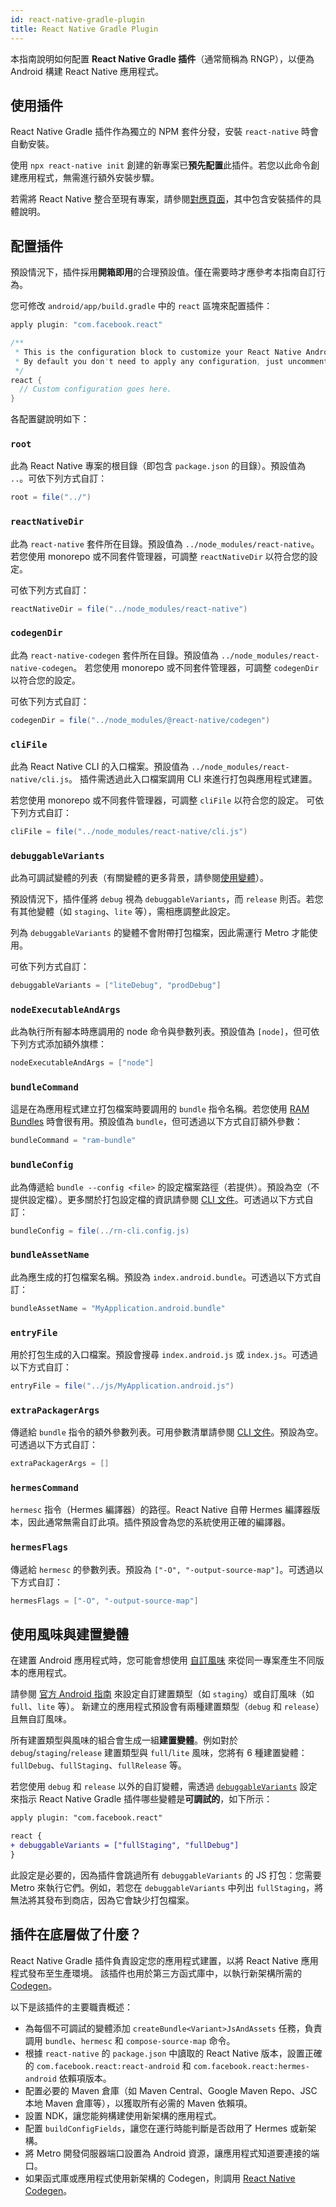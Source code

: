 ```yaml
---
id: react-native-gradle-plugin
title: React Native Gradle Plugin
---
```


本指南說明如何配置 **React Native Gradle 插件**（通常簡稱為 RNGP），以便為 Android 構建 React Native 應用程式。

## 使用插件

React Native Gradle 插件作為獨立的 NPM 套件分發，安裝 `react-native` 時會自動安裝。

使用 `npx react-native init` 創建的新專案已**預先配置**此插件。若您以此命令創建應用程式，無需進行額外安裝步驟。

若需將 React Native 整合至現有專案，請參閱[對應頁面](/docs/next/integration-with-existing-apps#configuring-gradle)，其中包含安裝插件的具體說明。

## 配置插件

預設情況下，插件採用**開箱即用**的合理預設值。僅在需要時才應參考本指南自訂行為。

您可修改 `android/app/build.gradle` 中的 `react` 區塊來配置插件：

```groovy
apply plugin: "com.facebook.react"

/**
 * This is the configuration block to customize your React Native Android app.
 * By default you don't need to apply any configuration, just uncomment the lines you need.
 */
react {
  // Custom configuration goes here.
}
```

各配置鍵說明如下：

### `root`

此為 React Native 專案的根目錄（即包含 `package.json` 的目錄）。預設值為 `..`。可依下列方式自訂：

```groovy
root = file("../")
```

### `reactNativeDir`

此為 `react-native` 套件所在目錄。預設值為 `../node_modules/react-native`。
若您使用 monorepo 或不同套件管理器，可調整 `reactNativeDir` 以符合您的設定。

可依下列方式自訂：

```groovy
reactNativeDir = file("../node_modules/react-native")
```

### `codegenDir`

此為 `react-native-codegen` 套件所在目錄。預設值為 `../node_modules/react-native-codegen`。
若您使用 monorepo 或不同套件管理器，可調整 `codegenDir` 以符合您的設定。

可依下列方式自訂：

```groovy
codegenDir = file("../node_modules/@react-native/codegen")
```

### `cliFile`

此為 React Native CLI 的入口檔案。預設值為 `../node_modules/react-native/cli.js`。
插件需透過此入口檔案調用 CLI 來進行打包與應用程式建置。

若您使用 monorepo 或不同套件管理器，可調整 `cliFile` 以符合您的設定。
可依下列方式自訂：

```groovy
cliFile = file("../node_modules/react-native/cli.js")
```

### `debuggableVariants`

此為可調試變體的列表（有關變體的更多背景，請參閱[使用變體](#using-variants)）。

預設情況下，插件僅將 `debug` 視為 `debuggableVariants`，而 `release` 則否。若您有其他變體（如 `staging`、`lite` 等），需相應調整此設定。

列為 `debuggableVariants` 的變體不會附帶打包檔案，因此需運行 Metro 才能使用。

可依下列方式自訂：

```groovy
debuggableVariants = ["liteDebug", "prodDebug"]
```

### `nodeExecutableAndArgs`

此為執行所有腳本時應調用的 node 命令與參數列表。預設值為 `[node]`，但可依下列方式添加額外旗標：

```groovy
nodeExecutableAndArgs = ["node"]
```

### `bundleCommand`

這是在為應用程式建立打包檔案時要調用的 `bundle` 指令名稱。若您使用 [RAM Bundles](https://reactnative.dev/docs/0.74/ram-bundles-inline-requires) 時會很有用。預設值為 `bundle`，但可透過以下方式自訂額外參數：

```groovy
bundleCommand = "ram-bundle"
```

### `bundleConfig`

此為傳遞給 `bundle --config <file>` 的設定檔案路徑（若提供）。預設為空（不提供設定檔）。更多關於打包設定檔的資訊請參閱 [CLI 文件](https://github.com/react-native-community/cli/blob/main/docs/commands.md#bundle)。可透過以下方式自訂：

```groovy
bundleConfig = file(../rn-cli.config.js)
```

### `bundleAssetName`

此為應生成的打包檔案名稱。預設為 `index.android.bundle`。可透過以下方式自訂：

```groovy
bundleAssetName = "MyApplication.android.bundle"
```

### `entryFile`

用於打包生成的入口檔案。預設會搜尋 `index.android.js` 或 `index.js`。可透過以下方式自訂：

```groovy
entryFile = file("../js/MyApplication.android.js")
```

### `extraPackagerArgs`

傳遞給 `bundle` 指令的額外參數列表。可用參數清單請參閱 [CLI 文件](https://github.com/react-native-community/cli/blob/main/docs/commands.md#bundle)。預設為空。可透過以下方式自訂：

```groovy
extraPackagerArgs = []
```

### `hermesCommand`

`hermesc` 指令（Hermes 編譯器）的路徑。React Native 自帶 Hermes 編譯器版本，因此通常無需自訂此項。插件預設會為您的系統使用正確的編譯器。

### `hermesFlags`

傳遞給 `hermesc` 的參數列表。預設為 `["-O", "-output-source-map"]`。可透過以下方式自訂：

```groovy
hermesFlags = ["-O", "-output-source-map"]
```

## 使用風味與建置變體

在建置 Android 應用程式時，您可能會想使用 [自訂風味](https://developer.android.com/studio/build/build-variants#product-flavors) 來從同一專案產生不同版本的應用程式。

請參閱 [官方 Android 指南](https://developer.android.com/studio/build/build-variants) 來設定自訂建置類型（如 `staging`）或自訂風味（如 `full`、`lite` 等）。
新建立的應用程式預設會有兩種建置類型（`debug` 和 `release`）且無自訂風味。

所有建置類型與風味的組合會生成一組**建置變體**。例如對於 `debug`/`staging`/`release` 建置類型與 `full`/`lite` 風味，您將有 6 種建置變體：`fullDebug`、`fullStaging`、`fullRelease` 等。

若您使用 `debug` 和 `release` 以外的自訂變體，需透過 [`debuggableVariants`](#debuggablevariants) 設定來指示 React Native Gradle 插件哪些變體是**可調試的**，如下所示：

```diff
apply plugin: "com.facebook.react"

react {
+ debuggableVariants = ["fullStaging", "fullDebug"]
}
```

此設定是必要的，因為插件會跳過所有 `debuggableVariants` 的 JS 打包：您需要 Metro 來執行它們。例如，若您在 `debuggableVariants` 中列出 `fullStaging`，將無法將其發布到商店，因為它會缺少打包檔案。

## 插件在底層做了什麼？

React Native Gradle 插件負責設定您的應用程式建置，以將 React Native 應用程式發布至生產環境。
該插件也用於第三方函式庫中，以執行新架構所需的 [Codegen](https://github.com/reactwg/react-native-new-architecture/blob/main/docs/codegen.md)。

以下是該插件的主要職責概述：

- 為每個不可調試的變體添加 `createBundle<Variant>JsAndAssets` 任務，負責調用 `bundle`、`hermesc` 和 `compose-source-map` 命令。
- 根據 `react-native` 的 `package.json` 中讀取的 React Native 版本，設置正確的 `com.facebook.react:react-android` 和 `com.facebook.react:hermes-android` 依賴項版本。
- 配置必要的 Maven 倉庫（如 Maven Central、Google Maven Repo、JSC 本地 Maven 倉庫等），以獲取所有必需的 Maven 依賴項。
- 設置 NDK，讓您能夠構建使用新架構的應用程式。
- 配置 `buildConfigFields`，讓您在運行時能判斷是否啟用了 Hermes 或新架構。
- 將 Metro 開發伺服器端口設置為 Android 資源，讓應用程式知道要連接的端口。
- 如果函式庫或應用程式使用新架構的 Codegen，則調用 [React Native Codegen](https://github.com/reactwg/react-native-new-architecture/blob/main/docs/codegen.md)。